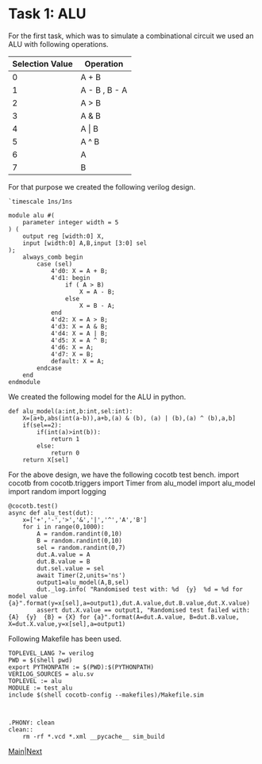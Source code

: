 # Task 1: ALU
For the first task, which was to simulate a combinational circuit we used an ALU with following operations.


|Selection Value|Operation  |
|--|--|
| 0 | A + B |
| 1 | A - B , B - A |
| 2 | A > B |
| 3 | A & B |
| 4 | A \| B |
| 5 | A ^ B|
|6|A|
|7|B|

For that purpose we created the following verilog design.
    
    `timescale 1ns/1ns

    module alu #(
        parameter integer width = 5
    ) (
        output reg [width:0] X,
        input [width:0] A,B,input [3:0] sel
    );
        always_comb begin 
            case (sel)
                4'd0: X = A + B;
                4'd1: begin 
                    if ( A > B)
                        X = A - B;
                    else
                        X = B - A;
                end
                4'd2: X = A > B;
                4'd3: X = A & B;
                4'd4: X = A | B;
                4'd5: X = A ^ B;
                4'd6: X = A;
                4'd7: X = B;
                default: X = A;
            endcase
        end
    endmodule
    
We created the following model for the ALU in python.

    def alu_model(a:int,b:int,sel:int):
        X=[a+b,abs(int(a-b)),a+b,(a) & (b), (a) | (b),(a) ^ (b),a,b]
        if(sel==2):
            if(int(a)>int(b)):
                return 1
            else:
                return 0
        return X[sel]

For the above design, we have the following cocotb test bench.
    import cocotb
    from cocotb.triggers import Timer
    from alu_model import alu_model
    import random
    import logging

    @cocotb.test()
    async def alu_test(dut):
        x=['+','-','>','&','|','^','A','B']
        for i in range(0,1000):
            A = random.randint(0,10)
            B = random.randint(0,10)
            sel = random.randint(0,7)
            dut.A.value = A
            dut.B.value = B
            dut.sel.value = sel
            await Timer(2,units='ns')
            output1=alu_model(A,B,sel)
            dut._log.info( "Randomised test with: %d  {y}  %d = %d for model value {a}".format(y=x[sel],a=output1),dut.A.value,dut.B.value,dut.X.value)
            assert dut.X.value == output1, "Randomised test failed with: {A}  {y}  {B} = {X} for {a}".format(A=dut.A.value, B=dut.B.value, X=dut.X.value,y=x[sel],a=output1)
        
Following Makefile has been used.

    TOPLEVEL_LANG ?= verilog
    PWD = $(shell pwd)
    export PYTHONPATH := $(PWD):$(PYTHONPATH)
    VERILOG_SOURCES = alu.sv
    TOPLEVEL := alu
    MODULE := test_alu
    include $(shell cocotb-config --makefiles)/Makefile.sim



    .PHONY: clean
    clean::
        rm -rf *.vcd *.xml __pycache__ sim_build
        

[Main](README.md)|[Next](Task2.md)
